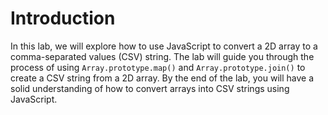 # Introduction

In this lab, we will explore how to use JavaScript to convert a 2D array to a comma-separated values (CSV) string. The lab will guide you through the process of using `Array.prototype.map()` and `Array.prototype.join()` to create a CSV string from a 2D array. By the end of the lab, you will have a solid understanding of how to convert arrays into CSV strings using JavaScript.
